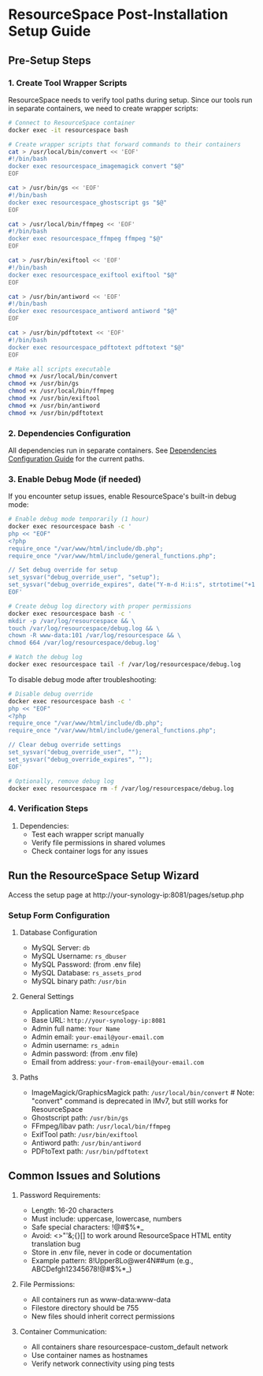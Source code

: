 # ResourceSpace Post-Installation Setup Guide

## Pre-Setup Steps

### 1. Create Tool Wrapper Scripts
ResourceSpace needs to verify tool paths during setup. Since our tools run in separate containers, we need to create wrapper scripts:

```bash
# Connect to ResourceSpace container
docker exec -it resourcespace bash

# Create wrapper scripts that forward commands to their containers
cat > /usr/local/bin/convert << 'EOF'
#!/bin/bash
docker exec resourcespace_imagemagick convert "$@"
EOF

cat > /usr/bin/gs << 'EOF'
#!/bin/bash
docker exec resourcespace_ghostscript gs "$@"
EOF

cat > /usr/local/bin/ffmpeg << 'EOF'
#!/bin/bash
docker exec resourcespace_ffmpeg ffmpeg "$@"
EOF

cat > /usr/bin/exiftool << 'EOF'
#!/bin/bash
docker exec resourcespace_exiftool exiftool "$@"
EOF

cat > /usr/bin/antiword << 'EOF'
#!/bin/bash
docker exec resourcespace_antiword antiword "$@"
EOF

cat > /usr/bin/pdftotext << 'EOF'
#!/bin/bash
docker exec resourcespace_pdftotext pdftotext "$@"
EOF

# Make all scripts executable
chmod +x /usr/local/bin/convert
chmod +x /usr/bin/gs
chmod +x /usr/local/bin/ffmpeg
chmod +x /usr/bin/exiftool
chmod +x /usr/bin/antiword
chmod +x /usr/bin/pdftotext
```

### 2. Dependencies Configuration
All dependencies run in separate containers. See [Dependencies Configuration Guide](dependencies/00_table_of_contents.md) for the current paths.

### 3. Enable Debug Mode (if needed)
If you encounter setup issues, enable ResourceSpace's built-in debug mode:

```bash
# Enable debug mode temporarily (1 hour)
docker exec resourcespace bash -c '
php << "EOF"
<?php
require_once "/var/www/html/include/db.php";
require_once "/var/www/html/include/general_functions.php";

// Set debug override for setup
set_sysvar("debug_override_user", "setup");
set_sysvar("debug_override_expires", date("Y-m-d H:i:s", strtotime("+1 hour")));
EOF'

# Create debug log directory with proper permissions
docker exec resourcespace bash -c '
mkdir -p /var/log/resourcespace && \
touch /var/log/resourcespace/debug.log && \
chown -R www-data:101 /var/log/resourcespace && \
chmod 664 /var/log/resourcespace/debug.log'

# Watch the debug log
docker exec resourcespace tail -f /var/log/resourcespace/debug.log
```

To disable debug mode after troubleshooting:
```bash
# Disable debug override
docker exec resourcespace bash -c '
php << "EOF"
<?php
require_once "/var/www/html/include/db.php";
require_once "/var/www/html/include/general_functions.php";

// Clear debug override settings
set_sysvar("debug_override_user", "");
set_sysvar("debug_override_expires", "");
EOF'

# Optionally, remove debug log
docker exec resourcespace rm -f /var/log/resourcespace/debug.log
```

### 4. Verification Steps
1. Dependencies:
   - Test each wrapper script manually
   - Verify file permissions in shared volumes
   - Check container logs for any issues

## Run the ResourceSpace Setup Wizard
Access the setup page at http://your-synology-ip:8081/pages/setup.php

### Setup Form Configuration
1. Database Configuration
   - MySQL Server: `db`
   - MySQL Username: `rs_dbuser`
   - MySQL Password: (from .env file)
   - MySQL Database: `rs_assets_prod`
   - MySQL binary path: `/usr/bin`

2. General Settings
   - Application Name: `ResourceSpace`
   - Base URL: `http://your-synology-ip:8081`
   - Admin full name: `Your Name`
   - Admin email: `your-email@your-email.com`
   - Admin username: `rs_admin`
   - Admin password: (from .env file)
   - Email from address: `your-from-email@your-email.com`

3. Paths
    - ImageMagick/GraphicsMagick path: `/usr/local/bin/convert`  # Note: "convert" command is deprecated in IMv7, but still works for ResourceSpace
    - Ghostscript path: `/usr/bin/gs`
    - FFmpeg/libav path: `/usr/local/bin/ffmpeg`
    - ExifTool path: `/usr/bin/exiftool`
    - Antiword path: `/usr/bin/antiword`
    - PDFtoText path: `/usr/bin/pdftotext`

## Common Issues and Solutions

1. Password Requirements:
   - Length: 16-20 characters
   - Must include: uppercase, lowercase, numbers
   - Safe special characters: !@#$%*_
   - Avoid: <>"'&;{}[] to work around ResourceSpace HTML entity translation bug
   - Store in .env file, never in code or documentation
   - Example pattern: 8!Upper8Lo@wer4N##um (e.g., ABCDefgh12345678!@#$%*_)

2. File Permissions:
   - All containers run as www-data:www-data
   - Filestore directory should be 755
   - New files should inherit correct permissions

3. Container Communication:
   - All containers share resourcespace-custom_default network
   - Use container names as hostnames
   - Verify network connectivity using ping tests